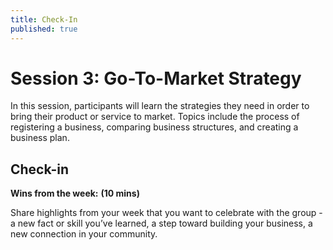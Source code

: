 ```yaml
---
title: Check-In
published: true
---
```

# Session 3: Go-To-Market Strategy

In this session, participants will learn the strategies they need in order to bring their product or service to market. Topics include the process of registering a business, comparing business structures,  and creating a business plan.

## Check-in 

**Wins from the week:** **(10 mins)**

Share highlights from your week that you want to celebrate with the group - a new fact or skill you’ve learned, a step toward building your business, a new connection in your community. 
